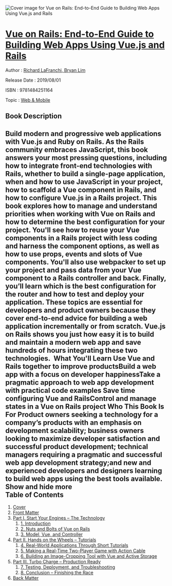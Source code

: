 ![Cover image for Vue on Rails: End-to-End Guide to Building Web Apps Using Vue.js and Rails](https://imgdetail.ebookreading.net/cover/cover/20200215/EB9781484251164.jpg)

[Vue on Rails: End-to-End Guide to Building Web Apps Using Vue.js and Rails](https://ebookreading.net/view/book/Vue+on+Rails%3A+End-to-End+Guide+to+Building+Web+Apps+Using+Vue.js+and+Rails-EB9781484251164_1.html "Vue on Rails: End-to-End Guide to Building Web Apps Using Vue.js and Rails")
====================================================================================================================

Author : [Richard LaFranchi](https://ebookreading.net/search/author/Richard+LaFranchi),[ Bryan Lim](https://ebookreading.net/search/author/+Bryan+Lim)

Release Date : 2019/08/01

ISBN : 9781484251164

Topic : [Web & Mobile](https://ebookreading.net/search/category/web-mobile)

Book Description
-----------------

 Build modern and progressive web applications with Vue.js and Ruby on Rails. As the Rails community embraces JavaScript, this book answers your most pressing questions, including how to integrate front-end technologies with Rails, whether to build a single-page application, when and how to use JavaScript in your project, how to scaffold a Vue component in Rails, and how to configure Vue.js in a Rails project.
  This book explores how to manage and understand priorities when working with Vue on Rails and how to determine the best configuration for your project. You'll see how to reuse your Vue components in a Rails project with less coding and harness the component options, as well as how to use props, events and slots of Vue components. You'll also use webpacker to set up your project and pass data from your Vue component to a Rails controller and back. Finally, you’ll learn which is the best configuration for the router and how to test and deploy your application. These topics are essential for developers and product owners because they cover end-to-end advice for building a web application incrementally or from scratch. Vue.js on Rails shows you just how easy it is to build and maintain a modern web app and save hundreds of hours integrating these two technologies.  What You'll Learn
Use Vue and Rails together to improve productsBuild a web app with a focus on developer happinessTake a pragmatic approach to web app development with practical code examples Save time configuring Vue and RailsControl and manage states in a Vue on Rails project Who This Book Is For 
Product owners seeking a technology for a company’s products with an emphasis on development scalability; business owners looking to maximize developer satisfaction and successful product development; technical managers requiring a pragmatic and successful web app development strategy;and new and experienced developers and designers learning to build web apps using the best tools available.
           Show and hide more                
Table of Contents
-----------------

1. [Cover](https://ebookreading.net/view/book/Vue+on+Rails%3A+End-to-End+Guide+to+Building+Web+Apps+Using+Vue.js+and+Rails-EB9781484251164_1.html)
1. [Front Matter](https://ebookreading.net/view/book/Vue+on+Rails%3A+End-to-End+Guide+to+Building+Web+Apps+Using+Vue.js+and+Rails-EB9781484251164_2.html)
1. [Part I. Start Your Engines – The Technology](https://ebookreading.net/view/book/Vue+on+Rails%3A+End-to-End+Guide+to+Building+Web+Apps+Using+Vue.js+and+Rails-EB9781484251164_3.html)
    1. [1. Introduction](https://ebookreading.net/view/book/Vue+on+Rails%3A+End-to-End+Guide+to+Building+Web+Apps+Using+Vue.js+and+Rails-EB9781484251164_4.html)
    1. [2. Nuts and Bolts of Vue on Rails](https://ebookreading.net/view/book/Vue+on+Rails%3A+End-to-End+Guide+to+Building+Web+Apps+Using+Vue.js+and+Rails-EB9781484251164_5.html)
    1. [3. Model, Vue, and Controller](https://ebookreading.net/view/book/Vue+on+Rails%3A+End-to-End+Guide+to+Building+Web+Apps+Using+Vue.js+and+Rails-EB9781484251164_6.html)
1. [Part II. Hands on the Wheels – Tutorials](https://ebookreading.net/view/book/Vue+on+Rails%3A+End-to-End+Guide+to+Building+Web+Apps+Using+Vue.js+and+Rails-EB9781484251164_7.html)
    1. [4. Real-World Applications Through Short Tutorials](https://ebookreading.net/view/book/Vue+on+Rails%3A+End-to-End+Guide+to+Building+Web+Apps+Using+Vue.js+and+Rails-EB9781484251164_8.html)
    1. [5. Making a Real-Time Two-Player Game with Action Cable](https://ebookreading.net/view/book/Vue+on+Rails%3A+End-to-End+Guide+to+Building+Web+Apps+Using+Vue.js+and+Rails-EB9781484251164_9.html)
    1. [6. Building an Image-Cropping Tool with Vue and Active Storage](https://ebookreading.net/view/book/Vue+on+Rails%3A+End-to-End+Guide+to+Building+Web+Apps+Using+Vue.js+and+Rails-EB9781484251164_10.html)
1. [Part III. Turbo Charge – Production Ready](https://ebookreading.net/view/book/Vue+on+Rails%3A+End-to-End+Guide+to+Building+Web+Apps+Using+Vue.js+and+Rails-EB9781484251164_11.html)
    1. [7. Testing, Deployment, and Troubleshooting](https://ebookreading.net/view/book/Vue+on+Rails%3A+End-to-End+Guide+to+Building+Web+Apps+Using+Vue.js+and+Rails-EB9781484251164_12.html)
    1. [8. Conclusion – Finishing the Race](https://ebookreading.net/view/book/Vue+on+Rails%3A+End-to-End+Guide+to+Building+Web+Apps+Using+Vue.js+and+Rails-EB9781484251164_13.html)
1. [Back Matter](https://ebookreading.net/view/book/Vue+on+Rails%3A+End-to-End+Guide+to+Building+Web+Apps+Using+Vue.js+and+Rails-EB9781484251164_14.html)
